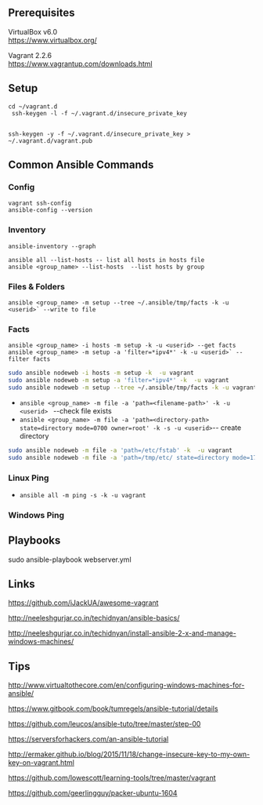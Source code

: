 

## Prerequisites

VirtualBox v6.0   
https://www.virtualbox.org/  

Vagrant 2.2.6   
https://www.vagrantup.com/downloads.html  


## Setup

```
cd ~/vagrant.d
 ssh-keygen -l -f ~/.vagrant.d/insecure_private_key


ssh-keygen -y -f ~/.vagrant.d/insecure_private_key > ~/.vagrant.d/vagrant.pub
```





## Common Ansible Commands


### Config

```
vagrant ssh-config
ansible-config --version
```

### Inventory

```
ansible-inventory --graph

ansible all --list-hosts -- list all hosts in hosts file
ansible <group_name> --list-hosts  --list hosts by group
```






### Files & Folders

```
ansible <group_name> -m setup --tree ~/.ansible/tmp/facts -k -u <userid>` --write to file 
```

### Facts 

```
ansible <group_name> -i hosts -m setup -k -u <userid> --get facts 
ansible <group_name> -m setup -a 'filter=*ipv4*' -k -u <userid>` --filter facts 
```

```bash
sudo ansible nodeweb -i hosts -m setup -k  -u vagrant
sudo ansible nodeweb -m setup -a 'filter=*ipv4*' -k  -u vagrant
sudo ansible nodeweb -m setup --tree ~/.ansible/tmp/facts -k -u vagrant
```

- `ansible <group_name> -m file -a 'path=<filename-path>' -k -u <userid> ` --check file exists
- `ansible <group_name> -m file -a 'path=<directory-path> state=directory mode=0700 owner=root' -k -s -u <userid>`-- create directory


```bash
sudo ansible nodeweb -m file -a 'path=/etc/fstab' -k  -u vagrant
sudo ansible nodeweb -m file -a 'path=/tmp/etc/ state=directory mode=1755 owner=root' -k -s -u vagrant
```

### Linux Ping

- `ansible all -m ping -s -k -u vagrant`

### Windows Ping


## Playbooks

sudo ansible-playbook webserver.yml



## Links 
https://github.com/iJackUA/awesome-vagrant

http://neeleshgurjar.co.in/techidnyan/ansible-basics/

http://neeleshgurjar.co.in/techidnyan/install-ansible-2-x-and-manage-windows-machines/




## Tips
http://www.virtualtothecore.com/en/configuring-windows-machines-for-ansible/

https://www.gitbook.com/book/tumregels/ansible-tutorial/details     

https://github.com/leucos/ansible-tuto/tree/master/step-00       

https://serversforhackers.com/an-ansible-tutorial       


http://ermaker.github.io/blog/2015/11/18/change-insecure-key-to-my-own-key-on-vagrant.html

https://github.com/lowescott/learning-tools/tree/master/vagrant

https://github.com/geerlingguy/packer-ubuntu-1604